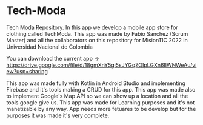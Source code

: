 # Tech-Moda
Tech Moda Repository.
In this app we develop a mobile app store for clothing called TechModa. This app was made by Fabio Sanchez (Scrum Master) and all the collaborators on this repository
for MisionTIC 2022 in Universidad Nacional de Colombia

You can download the current app -> https://drive.google.com/file/d/18gmXnY5gi5sJYGqZQIpLGXn6lIWNWeAu/view?usp=sharing

This app was made fully with Kotlin in Android Studio and implementing Firebase and it's tools making a CRUD for this app. 
This app was made also to implement Google's Map API so we can show up a location and all the tools google give us.
This app was made for Learning purposes and it's not manetizable by any way.
App needs more fetuares to be develop but for the purposes it was made it's very complete.

